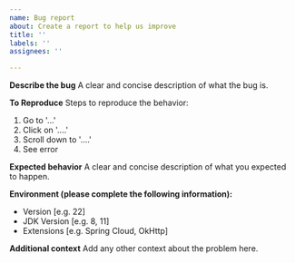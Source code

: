 ```yaml
---
name: Bug report
about: Create a report to help us improve
title: ''
labels: ''
assignees: ''

---
```


**Describe the bug**
A clear and concise description of what the bug is.

**To Reproduce**
Steps to reproduce the behavior:
1. Go to '...'
2. Click on '....'
3. Scroll down to '....'
4. See error

**Expected behavior**
A clear and concise description of what you expected to happen.

**Environment (please complete the following information):**
 - Version [e.g. 22]
 - JDK Version [e.g. 8, 11]
 - Extensions [e.g. Spring Cloud, OkHttp]

**Additional context**
Add any other context about the problem here.
